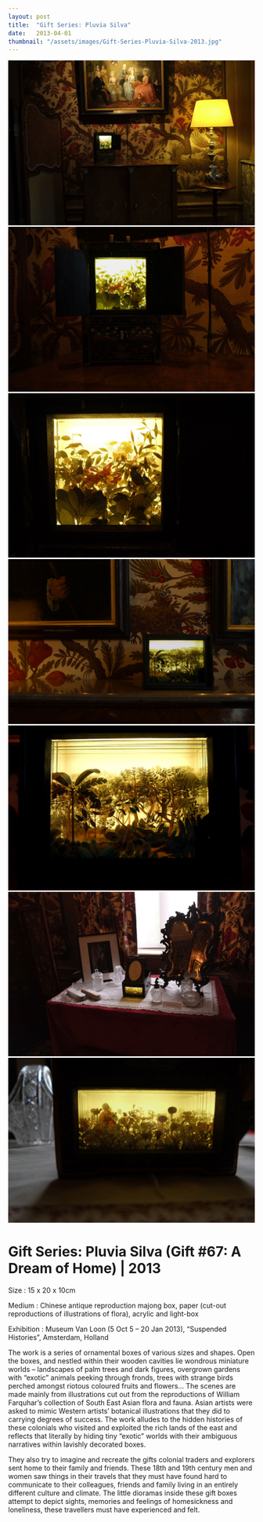 ```yaml
---
layout: post
title:  "Gift Series: Pluvia Silva"
date:   2013-04-01
thumbnail: "/assets/images/Gift-Series-Pluvia-Silva-2013.jpg"
---
```


![My image Name](/assets/images/Gift-Series-Pluvia-Silva_01.jpg)
![My image Name](/assets/images/Gift-Series-Pluvia-Silva_02.jpg)
![My image Name](/assets/images/Gift-Series-Pluvia-Silva_03.jpg)
![My image Name](/assets/images/Gift-Series-Pluvia-Silva_04.jpg)
![My image Name](/assets/images/Gift-Series-Pluvia-Silva_05.jpg)
![My image Name](/assets/images/Gift-Series-Pluvia-Silva_06.jpg)
![My image Name](/assets/images/Gift-Series-Pluvia-Silva_07.jpg)

# Gift Series: Pluvia Silva (Gift #67: A Dream of Home) | 2013

Size
: 15 x 20 x 10cm

Medium
: Chinese antique reproduction majong box, paper  (cut-out reproductions of illustrations of flora), acrylic and light-box

Exhibition
: Museum Van Loon (5 Oct 5 – 20 Jan 2013), “Suspended Histories”, Amsterdam, Holland 
		
The work is a series of ornamental boxes of various sizes and shapes. Open the boxes, and nestled within their wooden cavities lie wondrous miniature worlds – landscapes of palm trees and dark figures, overgrown gardens with “exotic” animals peeking through fronds, trees with strange birds perched amongst riotous coloured fruits and flowers… The scenes are made mainly from illustrations cut out from the reproductions of William Farquhar’s collection of South East Asian flora and fauna. Asian artists were asked to mimic Western artists’ botanical illustrations that they did to carrying degrees of success. The work alludes to the hidden histories of these colonials who visited and exploited the rich lands of the east and reflects that literally by hiding tiny “exotic” worlds with their ambiguous narratives within lavishly decorated boxes.

They also try to imagine and recreate the gifts colonial traders and explorers sent home to their family and friends.  These 18th and 19th century men and 
women saw things in their travels that they must have found hard to communicate to their colleagues, friends and family living in an entirely different culture and climate.  The little dioramas inside these gift boxes attempt to depict sights, memories and feelings of homesickness and loneliness, these travellers must have experienced and felt.